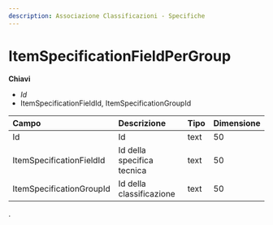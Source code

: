 ```yaml
---
description: Associazione Classificazioni - Specifiche
---
```


# ItemSpecificationFieldPerGroup

**Chiavi**

* _Id_
* ItemSpecificationFieldId, ItemSpecificationGroupId

| Campo | Descrizione | Tipo | Dimensione |
| :--- | :--- | :--- | :--- |
| Id | Id | text | 50 |
| ItemSpecificationFieldId | Id della specifica tecnica | text | 50 |
| ItemSpecificationGroupId | Id della classificazione | text | 50 |
.